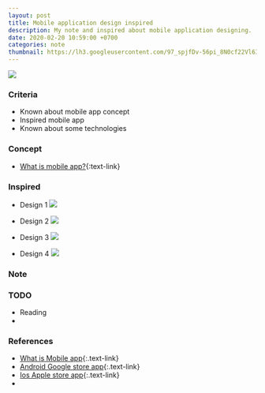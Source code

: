 ```yaml
---
layout: post
title: Mobile application design inspired
description: My note and inspired about mobile application designing.
date: 2020-02-20 10:59:00 +0700
categories: note
thumbnail: https://lh3.googleusercontent.com/97_spjfDv-56pi_8N0cf22Vl6Ir9UG3W75O4m0sBk42J59Glta3kPNDFI5-djabCqbkY5kfUlOb6lHfDF4ftHw1HSHRl-y_MDzieEdvKHmTVv23whWoidObGyOhBnvYuYvvziQ2uyiSBBzzm-Ggg8NT6y_C9a3_fJrzS2iJ3MqZt59KuD9Ay6IJ6mfxAJdk4p6cHZm0VUZp9GtICHtPaIW-lJE7DO_qvnMiQ_fyN61aXTKkugojUGmgVyac7C9V02e_sfKZG323vazTw4J2i4EzQ8Cj5ZEqNftFcHDSIVmGtRJzlEYTdkbd8V--Vjpft9BM_UORAvy8V_ajTlSTtb0bDDQEBsTIa2jhY3jYKjK1T0oUX56jo-0q3tekOtkF8SIgMnYOFZjl-0iSayZ4000z_ZP1-3FxjAURyi2T_KJQ1sHYnqSjdeesQVTASVc0vpkcsKaThPWt6vFJHyP3OFBir6r_TcjcJ3D4R9HcNAhMmrLMxV48Ot2bDiFjxoiY4TtbqeEcRR_Agxi2f0yki1Rg1TakHuOp6eztRdXgnmfdCJQBgZhfgQ-gkyXMSfX9AN3pDcRoqtpBlI0jyj6qljWRtF1wOAX8DtJnh1-4PAg8_y5usPUjZYhRzGNdkKa9lpAht2c_4s5kgyvkxdLnBCguyhQ6dqX3-0B3V47MddKq_GjRqWpCpoF9FuuXmTnay16VQ9p3OFPst1-_gnRqiy2EqeRIZLYFmL_SQOUcxQM834epc=w1936-h1332-no
---
```

![](https://lh3.googleusercontent.com/97_spjfDv-56pi_8N0cf22Vl6Ir9UG3W75O4m0sBk42J59Glta3kPNDFI5-djabCqbkY5kfUlOb6lHfDF4ftHw1HSHRl-y_MDzieEdvKHmTVv23whWoidObGyOhBnvYuYvvziQ2uyiSBBzzm-Ggg8NT6y_C9a3_fJrzS2iJ3MqZt59KuD9Ay6IJ6mfxAJdk4p6cHZm0VUZp9GtICHtPaIW-lJE7DO_qvnMiQ_fyN61aXTKkugojUGmgVyac7C9V02e_sfKZG323vazTw4J2i4EzQ8Cj5ZEqNftFcHDSIVmGtRJzlEYTdkbd8V--Vjpft9BM_UORAvy8V_ajTlSTtb0bDDQEBsTIa2jhY3jYKjK1T0oUX56jo-0q3tekOtkF8SIgMnYOFZjl-0iSayZ4000z_ZP1-3FxjAURyi2T_KJQ1sHYnqSjdeesQVTASVc0vpkcsKaThPWt6vFJHyP3OFBir6r_TcjcJ3D4R9HcNAhMmrLMxV48Ot2bDiFjxoiY4TtbqeEcRR_Agxi2f0yki1Rg1TakHuOp6eztRdXgnmfdCJQBgZhfgQ-gkyXMSfX9AN3pDcRoqtpBlI0jyj6qljWRtF1wOAX8DtJnh1-4PAg8_y5usPUjZYhRzGNdkKa9lpAht2c_4s5kgyvkxdLnBCguyhQ6dqX3-0B3V47MddKq_GjRqWpCpoF9FuuXmTnay16VQ9p3OFPst1-_gnRqiy2EqeRIZLYFmL_SQOUcxQM834epc=w1936-h1332-no)

### Criteria
- Known about mobile app concept
- Inspired mobile app
- Known about some technologies

### Concept
- [What is mobile app?](https://vi.wikipedia.org/wiki/%E1%BB%A8ng_d%E1%BB%A5ng_tr%C3%AAn_thi%E1%BA%BFt_b%E1%BB%8B_di_%C4%91%E1%BB%99ng){:text-link}


### Inspired
- Design 1
![](https://lh3.googleusercontent.com/0wYfGAHzLwfke11TmA_VyglqKYEwzDfKkBHJg5tAvST0CsZNWhY-jwrpoFLj0X6ODxPjtA6wBEi2lEUmwOPBZIRa-izVJWIJSaef9Mc7oIXE17i7OpDG3omIWUQ6pUHj6HLXr-tc0dzjTbzjFjQdgiDJ7O6BmE7iezgR-q1yzj26OWhYszChq61PGtBkm1G0T2UQeb-RpFnOHgDJWT9H_6df1Q1PQMuhVj-Lf7LOBSgyy4dJjoh_UpzQNvxWMrB2AMAt4te609gLvJl-Eh4v7DRmj53_LnE4hBRTDl_eXShu_sAQ1_iPtxP1ZdLcsMVWVptltteQkVNxqqgtlt0GInieaznHu-8Qtn9f5XG_e1brTgWqALr0sEYi6s6Uxkh2wp_mmIJAEBlIqdYMRJXFMM0DbLc1aOKLZktQNnYkU5TjllJKhtVXF_T0eWikXbuvJgS45qcxIuERXGpLd1b2BS0vdxTWuZtHIhX9fTDICuojPXRL-q34UmlF1DF_yJxgtKwYgY8v3MrC8h6a1jn_hkh8cDyhThcN-2wvIuB9UpA3JWn9bm_6ZzxONqTj-HxtliTwzrrTHAwOoCgQ1-irYHvPvpbUTd-l9GsJAX6P5bnlEahEL88ZqIF9atpT0xG6JVEq-qyW0PHP72GBRPqITaWhsR10NZ2Eqs8hho-6QO2zGycI5nduHYlESHFt2iwHdzLP9PcNd0CUDj8AxfyyjykWLKG2iuuFEqXYDrLIGBIVHB2v=w600-h400-no)

- Design 2
![](https://lh3.googleusercontent.com/6umcxf918-9A8MDlpZiQ7m6zohh0A-kNUguVmi5BZQRBaCrFU5FJnupeLhCJl2xaGySUhO_wQbIBU0_0UotL_Bg-8BXzstU0dNIoA2kIHdlvSlvMxxDELcBdIgMU63btoTbyG24IowwoKf3iZHFOsoFBgWZQ2JS2kcooFWVnZnZ0-4tszFG6kqawUWmRfEFz315oAwaNfSMLoEwdDjnkDDD8UxfS_q3Bm2JlF0hcb2dd6LXlIEeuSy1KtJ3GbMbsqaTw6V9A9fgef93dRe8uW7G-7GlLW21a-5j4hbJUSkZsV6eu0kDoBiadmz4_YfmIj-aUB5t5ZDO1sRUHTa4DpvkLmqq3kAeP-rWeYP5b4QGlDh3fOdt5IDlgBkaDMOQwNGsi6rYEIeP7hDhgwNxWIzEK5jvcP8w7521zeUpxz_q4P6YI6pai_GXncrkrW3ax16oewDCrh3wJ-7FVHPWuzFqILdR1PQkJu_opMBc7q8tC7R8TxIjgyPDsl6tyoecriedumvdSyYw5NUAbDeNk3i31enZl8zRK6_C7TRGZVvNSJvVm2YipuYUrx3XyVTQF5cVLu0ypeUHaGje-iEeSWDIVgUOAR3Y11PZn5aKc4Xvsg1Odl_EZpjsiTGdm9rpZBb5fR3KXOrMO3EvbCvsPCMkrOfVAjHBFlmiEdPiSmLdAKSituM0pmU26W8XJ4myOBEllgFe6V5kFnKv73Jwj1WQQuLKgLPHK7bKCUV2yMAz8xzHU=w880-h397-no)

- Design 3
![](https://lh3.googleusercontent.com/ZfQtd1S5R5_WZq5UtwBgGcenXaNMVVD57CLmnT2Gos2ivZDSsQtX7q0spGT0XnrMLJSqWsTaZ2UPQSOwcPOUxXYs1fknGLvDPDiLplAFBot-LTyv7ZlrHgRcP7S_2P-pDm2q4gTanh3geUetrg5m6yy-PTbe3RW-zN5ogOHAEORYzmiTS8EInE_YgwqVHmgq7LcSdzP5umG7l7AxwZyRFpxHXEnBDTTFL4KvslEHZFlJG_vHRd3kc-E0O8KQw3jREeQHH1imINIVg7iKGfQV3zkUkUothxyeBj0JfO15IFL439aTY7izNUEhVMyYw5Vy3jfJJtb8nFbE1yv0sCyLbuGajI_d0h5NFIKwOahn_L7pcojKKur0zO0uOEIrXLlC8dDiNwjAoIRf6VF7rl6MY9PzDxwC9-SGOxOUSS986Vqaky5Uf6qNApzGVwqLfvYnmwV_f0Lu5DAV2xF5Gkj1NgVpB0-XuwvgQz2lRSp-gFtfNbIZjUHd5vwX_iig3E7PeCULEjljgg9Xo4BmMg77yqsggxEow6nQIw6Od_XkPFcdrCP2AqVt03XuNxx9JakcqierRvRkM9P3UkWKc7KMBFmczd-tgvzStPL1MSBZ3XIU61J79QQ9vqa6L85hq022hAItkeV-8Qpxah8V-p_6aRbsAMIXdd7IuHwEK0x6F5BVglKuA5Be-Q_FKONG9tvkCpzZJsGqCRjyGUtWSRPP5wXRpJApuKR8valH-lWZGOzMwg-q=w800-h600-no)

- Design 4
![](https://lh3.googleusercontent.com/apKjIHHAi17ww5szWol68zskvjFctpIlyMREF7P1Cv0FPTqB9fs-WDcUyBNkZfXYQTLsCqAJSkdFl0SeuAAhU2RwoUPUgFMWRMyRtQHLlY9ObIjD-zX4L2QIfMZTwcvKjPXnXgZmnSGZGHBrfRojWeWp5uYX_XqSizWe5WbOC8_0D_LZYnzf4rRwrHTtpaGcaGXgkC2VXqhbIm81jD7pEEUWqUZaovbywIwpqMc8vlBUlUCesnEd4GrQ1tl7Zc71Zg6gXhFaLQTJVSIx5kjxbro4oHJXH9dV7nxgvCiY1E-_xYNK8GTtdhPggT-HHS3pWjClVGw1DyOIb0y6YEhOiuz8AlZKRXKXW3rJuXJyBMPWNP6Qf2BM9PTrBvGu8Z0krkL9N8_SA0pwd-hXzed8c30ASN7CuwP1IwWltQZpIen_sbiM_gEWWqM0HgAVSWjqLACE5_Q7fnrNqpwV3yHmpB7uRW9dtWJBrXJVgPcqBa-IwWKaoNhsmKjZ_dYgReLF05dSlDQZn8RtRtfmnWss4XUp4Bgpuw9c4_VHPPepbJ11AkooVfe42L_PB2bQRDH9RxG6jtNCvpExCPObFc1VS3LRYOUJwzjFsDwHY_HoXWIjpnYqWe1UfUEFOtpw2Bbt9Pf3HNuTR09EAQMsdc2KDiDyriQnn5xVlD0IGrUEI8KB5zoyguX9OprZFhDXYuJlq50c51C4pyl7p87hBccD5XDOK9BNjPKYGqK7_qywm3CYHwRv=w1600-h1200-no)


### Note

### TODO
- Reading
- 

### References
- [What is Mobile app](https://vi.wikipedia.org/wiki/%E1%BB%A8ng_d%E1%BB%A5ng_tr%C3%AAn_thi%E1%BA%BFt_b%E1%BB%8B_di_%C4%91%E1%BB%99ng){:.text-link}
- [Android Google store app](https://play.google.com/store/apps){:.text-link}
- [Ios Apple store app](https://www.apple.com/ios/app-store/){:.text-link}
- 